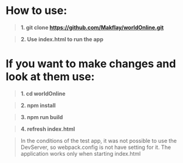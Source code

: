 # How to use:

> **1. git clone https://github.com/Makflay/worldOnline.git**

> **2. Use index.html to run the app**

# If you want to make changes and look at them use:

> **1. cd worldOnline**

> **2. npm install**

> **3. npm run build**

> **4. refresh index.html**

> <p>In the conditions of the test app, it was not possible to use the DevServer, so webpack.config is not have setting for it. The application works only when starting index.html</p>